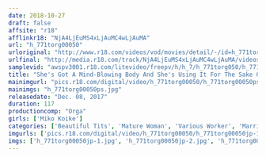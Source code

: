 ```yaml
---
date: 2018-10-27
draft: false
affsite: "r18"
afflinkr18: "NjA4LjEuMS4xLjAuMC4wLjAuMA"
url: "h_771torg00050"
urloriginal: "http://www.r18.com/videos/vod/movies/detail/-/id=h_771torg00050"
urlfinal: "http://media.r18.com/track/NjA4LjEuMS4xLjAuMC4wLjAuMA/videos/vod/movies/detail/-/id=h_771torg00050"
samplevid: "awspv3001.r18.com/litevideo/freepv/h/h_7/h_771torg050/h_771torg050_dmb_w.mp4"
title: "She's Got A Mind-Blowing Body And She's Using It For The Sake Of Her Son Miko Koike"
mainimgurl: "pics.r18.com/digital/video/h_771torg00050/h_771torg00050ps.jpg"
mainimgs: "h_771torg00050ps.jpg"
releasedate: "Dec. 08, 2017"
duration: 117
productioncomp: "Orga"
girls: ['Miko Koike']
categories: ['Beautiful Tits', 'Mature Woman', 'Various Worker', 'Married Woman', 'Featured Actress', 'Drama', 'Hi-Def']
imgurls: ['pics.r18.com/digital/video/h_771torg00050/h_771torg00050jp-1.jpg', 'pics.r18.com/digital/video/h_771torg00050/h_771torg00050jp-2.jpg', 'pics.r18.com/digital/video/h_771torg00050/h_771torg00050jp-3.jpg', 'pics.r18.com/digital/video/h_771torg00050/h_771torg00050jp-4.jpg', 'pics.r18.com/digital/video/h_771torg00050/h_771torg00050jp-5.jpg', 'pics.r18.com/digital/video/h_771torg00050/h_771torg00050jp-6.jpg', 'pics.r18.com/digital/video/h_771torg00050/h_771torg00050jp-7.jpg', 'pics.r18.com/digital/video/h_771torg00050/h_771torg00050jp-8.jpg', 'pics.r18.com/digital/video/h_771torg00050/h_771torg00050jp-9.jpg', 'pics.r18.com/digital/video/h_771torg00050/h_771torg00050jp-10.jpg', 'pics.r18.com/digital/video/h_771torg00050/h_771torg00050jp-11.jpg', 'pics.r18.com/digital/video/h_771torg00050/h_771torg00050jp-12.jpg', 'pics.r18.com/digital/video/h_771torg00050/h_771torg00050jp-13.jpg', 'pics.r18.com/digital/video/h_771torg00050/h_771torg00050jp-14.jpg', 'pics.r18.com/digital/video/h_771torg00050/h_771torg00050jp-15.jpg', 'pics.r18.com/digital/video/h_771torg00050/h_771torg00050jp-16.jpg', 'pics.r18.com/digital/video/h_771torg00050/h_771torg00050jp-17.jpg', 'pics.r18.com/digital/video/h_771torg00050/h_771torg00050jp-18.jpg', 'pics.r18.com/digital/video/h_771torg00050/h_771torg00050jp-19.jpg', 'pics.r18.com/digital/video/h_771torg00050/h_771torg00050jp-20.jpg']
imgs: ['h_771torg00050jp-1.jpg', 'h_771torg00050jp-2.jpg', 'h_771torg00050jp-3.jpg', 'h_771torg00050jp-4.jpg', 'h_771torg00050jp-5.jpg', 'h_771torg00050jp-6.jpg', 'h_771torg00050jp-7.jpg', 'h_771torg00050jp-8.jpg', 'h_771torg00050jp-9.jpg', 'h_771torg00050jp-10.jpg', 'h_771torg00050jp-11.jpg', 'h_771torg00050jp-12.jpg', 'h_771torg00050jp-13.jpg', 'h_771torg00050jp-14.jpg', 'h_771torg00050jp-15.jpg', 'h_771torg00050jp-16.jpg', 'h_771torg00050jp-17.jpg', 'h_771torg00050jp-18.jpg', 'h_771torg00050jp-19.jpg', 'h_771torg00050jp-20.jpg']
---
```

